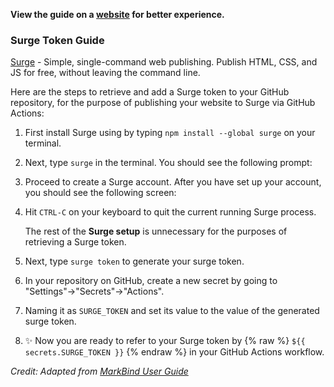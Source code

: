**View the guide on a [website](https://tlylt.github.io/bookmarks/) for better experience.**

<div id="guide">

### Surge Token Guide

[Surge](https://surge.sh/) - Simple, single-command web publishing. Publish HTML, CSS, and JS for free, without leaving the command line.

Here are the steps to retrieve and add a Surge token to your GitHub repository, for the purpose of publishing your website to Surge via GitHub Actions:

1. First install Surge using by typing `npm install --global surge` on your terminal.
1. Next, type `surge` in the terminal. You should see the following prompt:

    <pic alt="Create Surge account" src="static/surgeCreateAccount.png" inline />

1. Proceed to create a Surge account. After you have set up your account, you should see the following screen:

    <pic alt="" src="static/surgeCreateAccount2.png" inline />

1. Hit `CTRL-C` on your keyboard to quit the current running Surge process.

    <box type="info">
  
    The rest of the **Surge setup** is unnecessary for the purposes of retrieving a Surge token.
    </box>

1. Next, type `surge token` to generate your surge token.

    <pic alt="Get Surge token" src="static/surgeToken.png" inline />

1. In your repository on GitHub, create a new secret by going to "Settings"->"Secrets"->"Actions".

    <pic alt="Add Surge token" src="static/surgeGitHubSecret.png" inline />

1. Naming it as `SURGE_TOKEN` and set its value to the value of the generated surge token.

    <pic alt="Add Surge token" src="static/surgeAddToken.png" inline />

1. :sparkles: Now you are ready to refer to your Surge token by {% raw %} `${{ secrets.SURGE_TOKEN }}` {% endraw %} in your GitHub Actions workflow.

*Credit: Adapted from [MarkBind User Guide](https://markbind.org/userGuide/deployingTheSite.html#previewing-prs-using-surge)*

</div>